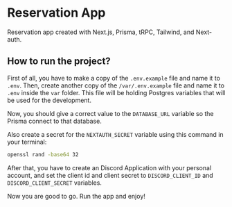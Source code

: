 # Reservation App

Reservation app created with Next.js, Prisma, tRPC, Tailwind, and Next-auth.

## How to run the project?

First of all, you have to make a copy of the `.env.example` file and name it to `.env`.
Then, create another copy of the `/var/.env.example` file and name it to `.env` inside the `var` folder. This file will be holding Postgres variables that will be used for the development.

Now, you should give a correct value to the `DATABASE_URL` variable so the Prisma connect to that database.

Also create a secret for the `NEXTAUTH_SECRET` variable using this command in your terminal:
```sh
openssl rand -base64 32
```

After that, you have to create an Discord Application with your personal account, and set the client id and client secret to `DISCORD_CLIENT_ID` and `DISCORD_CLIENT_SECRET` variables.

Now you are good to go. Run the app and enjoy!